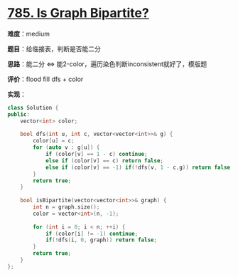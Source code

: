 # [785. Is Graph Bipartite?](https://leetcode.com/problems/is-graph-bipartite/)

**难度**：medium

**题目**：给临接表，判断是否能二分

**思路**：能二分 <=> 能2-color，遍历染色判断inconsistent就好了，模版题

**评价**：flood fill dfs + color

**实现**：

```cpp
class Solution {
public:
    vector<int> color;
    
    bool dfs(int u, int c, vector<vector<int>>& g) {
        color[u] = c;
        for (auto v : g[u]) {
            if (color[v] == 1 - c) continue;
            else if (color[v] == c) return false;
            else if (color[v] == -1) if(!dfs(v, 1 - c,g)) return false;
        }
        return true;
    }
    
    bool isBipartite(vector<vector<int>>& graph) {
        int n = graph.size();
        color = vector<int>(n, -1);
        
        for (int i = 0; i < n; ++i) {
            if (color[i] != -1) continue;
            if(!dfs(i, 0, graph)) return false;
        }
        return true;
    }
};
```